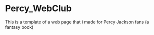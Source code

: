 # Percy_WebClub
This is a template of a web page that i made for Percy Jackson fans (a fantasy book)
